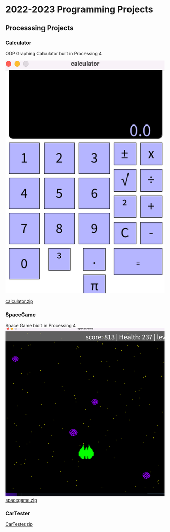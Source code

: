 # 2022-2023 Programming Projects

## Processsing Projects

### Calculator
OOP Graphing Calculator built in Processing 4 

![Running Calculator](https://github.com/SophieSchwankl/programmingportfolio/blob/main/images/Screen%20Shot%202023-02-24%20at%209.59.24%20AM.png?raw=true)

[calculator.zip](https://github.com/SophieSchwankl/programmingportfolio/tree/main/scr/calulator)



### SpaceGame

Space Game biolt in Processing 4
![Running spaceGame](https://github.com/SophieSchwankl/programmingportfolio/blob/main/images/spacegame.png?raw=true)
[spacegame.zip](https://github.com/SophieSchwankl/programmingportfolio/files/10827402/spacegame.zip)


### CarTester

[CarTester.zip](https://github.com/SophieSchwankl/programmingportfolio/files/10758187/CarTester.zip)

